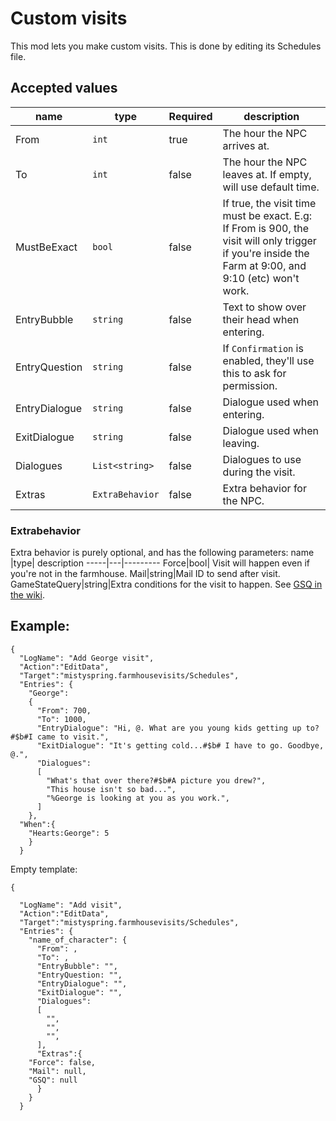 # Custom visits

This mod lets you make custom visits. This is done by editing its Schedules file.

## Accepted values

name |type|Required| description
-----|---|---------|--------- 
From | `int` | true | The hour the NPC arrives at.
To | `int` | false | The hour the NPC leaves at. If empty, will use default time.
MustBeExact | `bool` | false| If true, the visit time must be exact. E.g: If From is 900, the visit will only trigger if you're inside the Farm at 9:00, and 9:10 (etc) won't work.
EntryBubble | `string` | false | Text to show over their head when entering.
EntryQuestion | `string` | false | If `Confirmation` is enabled, they'll use this to ask for permission.
EntryDialogue | `string` | false | Dialogue used when entering.
ExitDialogue | `string` | false | Dialogue used when leaving.
Dialogues | `List<string>` | false| Dialogues to use during the visit.
Extras | `ExtraBehavior` | false | Extra behavior for the NPC.

### Extrabehavior
Extra behavior is purely optional, and has the following parameters:
name |type| description
-----|---|--------- 
Force|bool| Visit will happen even if you're not in the farmhouse.
Mail|string|Mail ID to send after visit.
GameStateQuery|string|Extra conditions for the visit to happen. See [GSQ in the wiki](https://stardewvalleywiki.com/Modding:Game_state_queries).


## Example:

```
{
  "LogName": "Add George visit",
  "Action":"EditData",
  "Target":"mistyspring.farmhousevisits/Schedules",
  "Entries": {
    "George": 
    {
      "From": 700,
      "To": 1000,
      "EntryDialogue": "Hi, @. What are you young kids getting up to?#$b#I came to visit.",
      "ExitDialogue": "It's getting cold...#$b# I have to go. Goodbye, @.",
      "Dialogues":
      [
        "What's that over there?#$b#A picture you drew?", 
        "This house isn't so bad...", 
        "%George is looking at you as you work.",
      ]
    },
  "When":{
    "Hearts:George": 5
    }
  }
```

Empty template:
```
{

  "LogName": "Add visit",
  "Action":"EditData",
  "Target":"mistyspring.farmhousevisits/Schedules",
  "Entries": {
    "name_of_character": {
      "From": ,
      "To": ,
      "EntryBubble": "",
      "EntryQuestion: "",
      "EntryDialogue": "",
      "ExitDialogue": "",
      "Dialogues":
      [
        "", 
        "", 
        "",
      ],
      "Extras":{
	"Force": false,
	"Mail": null,
	"GSQ": null
      }
    }
  }
```
